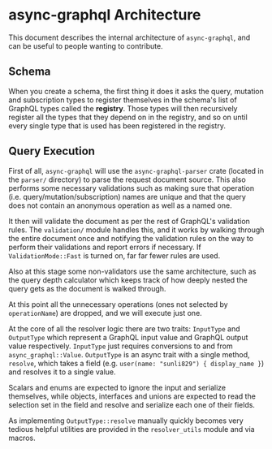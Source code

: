 # async-graphql Architecture

This document describes the internal architecture of `async-graphql`, and can be useful to
people wanting to contribute.

## Schema

When you create a schema, the first thing it does it asks the query, mutation and subscription types
to register themselves in the schema's list of GraphQL types called the **registry**. Those types
will then recursively register all the types that they depend on in the registry, and so on until
every single type that is used has been registered in the registry.

## Query Execution

First of all, `async-graphql` will use the `async-graphql-parser` crate (located in the `parser/`
directory) to parse the request document source. This also performs some necessary validations
such as making sure that operation (i.e. query/mutation/subscription) names are unique and that the
query does not contain an anonymous operation as well as a named one.

It then will validate the document as per the rest of GraphQL's validation rules. The `validation/`
module handles this, and it works by walking through the entire document once and notifying the
validation rules on the way to perform their validations and report errors if necessary. If
`ValidationMode::Fast` is turned on, far far fewer rules are used.

Also at this stage some non-validators use the same architecture, such as the query depth calculator
which keeps track of how deeply nested the query gets as the document is walked through.

At this point all the unnecessary operations (ones not selected by `operationName`) are dropped, and
we will execute just one.

At the core of all the resolver logic there are two traits: `InputType` and `OutputType`
which represent a GraphQL input value and GraphQL output value respectively. `InputType` just
requires conversions to and from `async_graphql::Value`. `OutputType` is an async trait with a
single method, `resolve`, which takes a field (e.g. `user(name: "sunli829") { display_name }`) and
resolves it to a single value.

Scalars and enums are expected to ignore the input and serialize themselves, while objects,
interfaces and unions are expected to read the selection set in the field and resolve and serialize
each one of their fields.

As implementing `OutputType::resolve` manually quickly becomes very tedious helpful utilities
are provided in the `resolver_utils` module and via macros.
